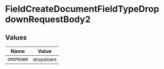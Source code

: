 # FieldCreateDocumentFieldTypeDropdownRequestBody2


## Values

| Name       | Value      |
| ---------- | ---------- |
| `DROPDOWN` | dropdown   |